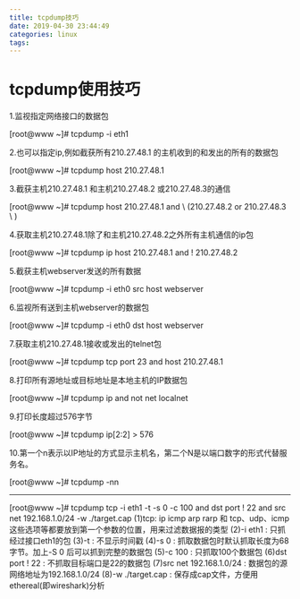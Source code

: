 ```yaml
---
title: tcpdump技巧
date: 2019-04-30 23:44:49
categories: linux
tags:
---
```


# tcpdump使用技巧

1.监视指定网络接口的数据包

   [root@www ~]# tcpdump -i eth1                          

2.也可以指定ip,例如截获所有210.27.48.1 的主机收到的和发出的所有的数据包

   [root@www ~]# tcpdump host 210.27.48.1       

3.截获主机210.27.48.1 和主机210.27.48.2 或210.27.48.3的通信

   [root@www ~]# tcpdump host 210.27.48.1 and \ (210.27.48.2 or 210.27.48.3 \ )      

4.获取主机210.27.48.1除了和主机210.27.48.2之外所有主机通信的ip包

   [root@www ~]# tcpdump ip host 210.27.48.1 and ! 210.27.48.2     

5.截获主机webserver发送的所有数据

   [root@www ~]# tcpdump -i eth0 src host webserver 

6.监视所有送到主机webserver的数据包       

   [root@www ~]# tcpdump -i eth0 dst host webserver        

7.获取主机210.27.48.1接收或发出的telnet包

   [root@www ~]# tcpdump tcp port 23 and host 210.27.48.1       

8.打印所有源地址或目标地址是本地主机的IP数据包

   [root@www ~]# tcpdump ip and not net localnet       

 9.打印长度超过576字节

   [root@www ~]# tcpdump ip[2:2] > 576     

10.第一个n表示以IP地址的方式显示主机名，第二个N是以端口数字的形式代替服务名。

   [root@www ~]# tcpdump -nn 

------

[root@www ~]# tcpdump tcp -i eth1 -t -s 0 -c 100 and dst port ! 22 and src net 192.168.1.0/24 -w ./target.cap
(1)tcp: ip icmp arp rarp 和 tcp、udp、icmp这些选项等都要放到第一个参数的位置，用来过滤数据报的类型
(2)-i eth1 : 只抓经过接口eth1的包
(3)-t : 不显示时间戳
(4)-s 0 : 抓取数据包时默认抓取长度为68字节。加上-S 0 后可以抓到完整的数据包
(5)-c 100 : 只抓取100个数据包
(6)dst port ! 22 : 不抓取目标端口是22的数据包
(7)src net 192.168.1.0/24 : 数据包的源网络地址为192.168.1.0/24
(8)-w ./target.cap : 保存成cap文件，方便用ethereal(即wireshark)分析
